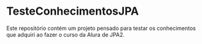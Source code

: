 # TesteConhecimentosJPA
Este repositório contém um projeto pensado para testar os conhecimentos que adquiri ao fazer o curso da Alura de JPA2.
